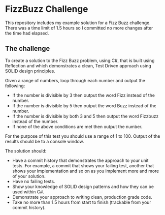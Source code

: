 # FizzBuzz Challenge

This repository includes my example solution for a Fizz Buzz challenge.  There was a time limit of 1.5 hours so I committed no more changes after the time had elapsed.

## The challenge

To create a solution to the Fizz Buzz problem, using C#, that is built using Reflection and which demonstrates a clean, Test Driven approach using SOLID design principles.

Given a range of numbers, loop through each number and output the following: 
- If the number is divisible by 3 then output the word Fizz instead of the number. 
- If the number is divisible by 5 then output the word Buzz instead of the number. 
- If the number is divisible by both 3 and 5 then output the word Fizzbuzz instead of the number. 
- If none of the above conditions are met then output the number. 

For the purpose of this test you should use a range of 1 to 100. Output of the results should be to a console window.

The solution should: 
- Have a commit history that demonstrates the approach to your unit tests. For example, a commit that shows your failing test, another that shows your implementation and so on as you implement more and more of your solution.  
- Have no failing tests. 
- Show your knowledge of SOLID design patterns and how they can be used within C#. 
- Demonstrate your approach to writing clean, production grade code. 
- Take no more than 1.5 hours from start to finish (trackable from your commit history). 

